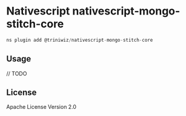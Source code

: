 # Nativescript nativescript-mongo-stitch-core

```javascript
ns plugin add @triniwiz/nativescript-mongo-stitch-core
```

## Usage

// TODO

## License

Apache License Version 2.0
